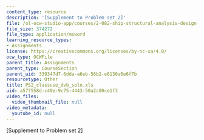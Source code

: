 ```yaml
---
content_type: resource
description: '[Supplement to Problem set 2]'
file: /ol-ocw-studio-app/courses/2-082-ship-structural-analysis-design-13-122-spring-2003/a577558dc49e9c75444350a2c00ce1f3_PS2_classuse_dvb_soln.xls
file_size: 374272
file_type: application/msword
learning_resource_types:
- Assignments
license: https://creativecommons.org/licenses/by-nc-sa/4.0/
ocw_type: OCWFile
parent_title: Assignments
parent_type: CourseSection
parent_uid: 339347d7-6dda-a6eb-56b2-e6130a6e6f7b
resourcetype: Other
title: PS2_classuse_dvb_soln.xls
uid: a577558d-c49e-9c75-4443-50a2c00ce1f3
video_files:
  video_thumbnail_file: null
video_metadata:
  youtube_id: null
---
```

[Supplement to Problem set 2]